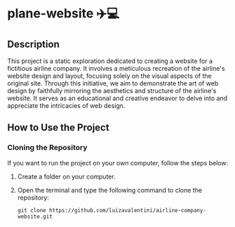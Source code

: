# plane-website ✈️💻

## Description
This project is a static exploration dedicated to creating a website for a fictitious airline company. It involves a meticulous recreation of the airline's website design and layout, focusing solely on the visual aspects of the original site. Through this initiative, we aim to demonstrate the art of web design by faithfully mirroring the aesthetics and structure of the airline's website. It serves as an educational and creative endeavor to delve into and appreciate the intricacies of web design.


## How to Use the Project

### Cloning the Repository
If you want to run the project on your own computer, follow the steps below:

1. Create a folder on your computer.
2. Open the terminal and type the following command to clone the repository:

    ```
   git clone https://github.com/luizavalentini/airline-company-website.git
   ```
